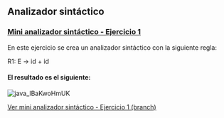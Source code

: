 ## Analizador sintáctico
### [Mini analizador sintáctico - Ejercicio 1](https://github.com/luisrico5562/SeminarioTraductores2/tree/Branch-Mini-Analizador-Sintactico-Ejercicio1)
En este ejercicio se crea un analizador sintáctico con la siguiente regla:

R1: E -> id + id

#### El resultado es el siguiente:
![java_lBaKwoHmUK](https://github.com/luisrico5562/SeminarioTraductores2/assets/127691671/9b5f2d94-551f-4dc6-be6e-9789c8ed886b)


[Ver mini analizador sintáctico - Ejercicio 1 (branch)](https://github.com/luisrico5562/SeminarioTraductores2/tree/Branch-Mini-Analizador-Sintactico-Ejercicio1)
